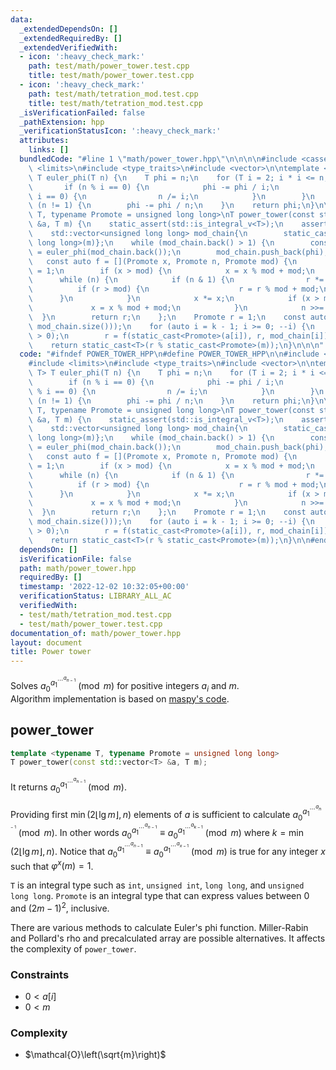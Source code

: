```yaml
---
data:
  _extendedDependsOn: []
  _extendedRequiredBy: []
  _extendedVerifiedWith:
  - icon: ':heavy_check_mark:'
    path: test/math/power_tower.test.cpp
    title: test/math/power_tower.test.cpp
  - icon: ':heavy_check_mark:'
    path: test/math/tetration_mod.test.cpp
    title: test/math/tetration_mod.test.cpp
  _isVerificationFailed: false
  _pathExtension: hpp
  _verificationStatusIcon: ':heavy_check_mark:'
  attributes:
    links: []
  bundledCode: "#line 1 \"math/power_tower.hpp\"\n\n\n\n#include <cassert>\n#include\
    \ <limits>\n#include <type_traits>\n#include <vector>\n\ntemplate <typename T>\
    \ T euler_phi(T n) {\n    T phi = n;\n    for (T i = 2; i * i <= n; i++) {\n \
    \       if (n % i == 0) {\n            phi -= phi / i;\n            while (n %\
    \ i == 0) {\n                n /= i;\n            }\n        }\n    }\n    if\
    \ (n != 1) {\n        phi -= phi / n;\n    }\n    return phi;\n}\n\ntemplate <typename\
    \ T, typename Promote = unsigned long long>\nT power_tower(const std::vector<T>\
    \ &a, T m) {\n    static_assert(std::is_integral_v<T>);\n    assert(m > 0);\n\
    \    std::vector<unsigned long long> mod_chain{\n        static_cast<unsigned\
    \ long long>(m)};\n    while (mod_chain.back() > 1) {\n        const auto phi\
    \ = euler_phi(mod_chain.back());\n        mod_chain.push_back(phi);\n    }\n \
    \   const auto f = [](Promote x, Promote n, Promote mod) {\n        Promote r\
    \ = 1;\n        if (x > mod) {\n            x = x % mod + mod;\n        }\n  \
    \      while (n) {\n            if (n & 1) {\n                r *= x;\n      \
    \          if (r > mod) {\n                    r = r % mod + mod;\n          \
    \      }\n            }\n            x *= x;\n            if (x > mod) {\n   \
    \             x = x % mod + mod;\n            }\n            n >>= 1;\n      \
    \  }\n        return r;\n    };\n    Promote r = 1;\n    const auto k = static_cast<int>(std::min(a.size(),\
    \ mod_chain.size()));\n    for (auto i = k - 1; i >= 0; --i) {\n        assert(a[i]\
    \ > 0);\n        r = f(static_cast<Promote>(a[i]), r, mod_chain[i]);\n    }\n\
    \    return static_cast<T>(r % static_cast<Promote>(m));\n}\n\n\n"
  code: "#ifndef POWER_TOWER_HPP\n#define POWER_TOWER_HPP\n\n#include <cassert>\n\
    #include <limits>\n#include <type_traits>\n#include <vector>\n\ntemplate <typename\
    \ T> T euler_phi(T n) {\n    T phi = n;\n    for (T i = 2; i * i <= n; i++) {\n\
    \        if (n % i == 0) {\n            phi -= phi / i;\n            while (n\
    \ % i == 0) {\n                n /= i;\n            }\n        }\n    }\n    if\
    \ (n != 1) {\n        phi -= phi / n;\n    }\n    return phi;\n}\n\ntemplate <typename\
    \ T, typename Promote = unsigned long long>\nT power_tower(const std::vector<T>\
    \ &a, T m) {\n    static_assert(std::is_integral_v<T>);\n    assert(m > 0);\n\
    \    std::vector<unsigned long long> mod_chain{\n        static_cast<unsigned\
    \ long long>(m)};\n    while (mod_chain.back() > 1) {\n        const auto phi\
    \ = euler_phi(mod_chain.back());\n        mod_chain.push_back(phi);\n    }\n \
    \   const auto f = [](Promote x, Promote n, Promote mod) {\n        Promote r\
    \ = 1;\n        if (x > mod) {\n            x = x % mod + mod;\n        }\n  \
    \      while (n) {\n            if (n & 1) {\n                r *= x;\n      \
    \          if (r > mod) {\n                    r = r % mod + mod;\n          \
    \      }\n            }\n            x *= x;\n            if (x > mod) {\n   \
    \             x = x % mod + mod;\n            }\n            n >>= 1;\n      \
    \  }\n        return r;\n    };\n    Promote r = 1;\n    const auto k = static_cast<int>(std::min(a.size(),\
    \ mod_chain.size()));\n    for (auto i = k - 1; i >= 0; --i) {\n        assert(a[i]\
    \ > 0);\n        r = f(static_cast<Promote>(a[i]), r, mod_chain[i]);\n    }\n\
    \    return static_cast<T>(r % static_cast<Promote>(m));\n}\n\n#endif // POWER_TOWER_HPP\n"
  dependsOn: []
  isVerificationFile: false
  path: math/power_tower.hpp
  requiredBy: []
  timestamp: '2022-12-02 10:32:05+00:00'
  verificationStatus: LIBRARY_ALL_AC
  verifiedWith:
  - test/math/tetration_mod.test.cpp
  - test/math/power_tower.test.cpp
documentation_of: math/power_tower.hpp
layout: document
title: Power tower
---
```


Solves ${ a_0 }^{ { a_1 }^{ { \cdots }^{ a_{n-1} } } }\pmod m$ for positive integers $a_i$ and $m$.  
Algorithm implementation is based on [maspy's code](https://maspypy.github.io/library/mod/tetration.hpp).

power_tower
---
```cpp
template <typename T, typename Promote = unsigned long long>
T power_tower(const std::vector<T> &a, T m);
```

It returns ${ a_0 }^{ { a_1 }^{ { \cdots }^{ a_{ n-1 } } } }\pmod m$.

Providing first $\min(2\lfloor\lg{m}\rfloor, n)$ elements of $a$ is sufficient to calculate ${ a_0 }^{ { a_1 }^{ {\cdots }^{ a_{n-1} } } }\pmod m$. In other words ${a_0}^{ {a_1}^{ {\cdots}^{a_{n-1} } } } \equiv {a_0}^{ {a_1}^{ {\cdots}^{a_{k-1} } } } \pmod m$ where $k = \min(2\lfloor\lg{m}\rfloor, n)$. Notice that ${a_0}^{ {a_1}^{ {\cdots}^{a_{n-1} } } } \equiv {a_0}^{ {a_1}^{ {\cdots}^{a_{x-1} } } } \pmod m$ is true for any integer $x$ such that $\varphi^x(m) = 1$.

`T` is an integral type such as `int`, `unsigned int`, `long long`, and `unsigned long long`. `Promote` is an integral type that can express values between $0$ and $(2m-1)^2$, inclusive.

There are various methods to calculate Euler's phi function. Miller-Rabin and Pollard's rho and precalculated array are possible alternatives. It affects the complexity of `power_tower`.

### Constraints
+ $0 < a[i]$
+ $0 < m$

### Complexity
+ $\mathcal{O}\left(\sqrt{m}\right)$
